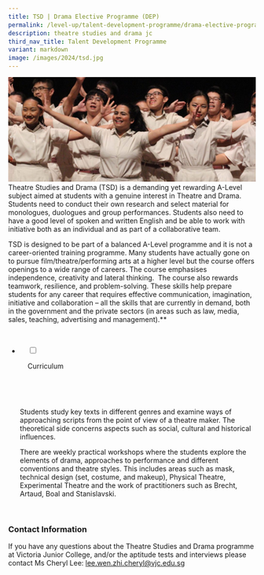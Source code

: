 ```yaml
---
title: TSD | Drama Elective Programme (DEP)
permalink: /level-up/talent-development-programme/drama-elective-programme/
description: theatre studies and drama jc
third_nav_title: Talent Development Programme
variant: markdown
image: /images/2024/tsd.jpg
---
```

![](/images/Drama-Elective-Programme-banner-1024x433.jpg)
Theatre Studies and Drama (TSD) is a demanding yet rewarding A-Level subject aimed at students with a genuine interest in Theatre and Drama. Students need to conduct their own research and select material for monologues, duologues and group performances. Students also need to have a good level of spoken and written English and be able to work with initiative both as an individual and as part of a collaborative team.

TSD is designed to be part of a balanced A-Level programme and it is not a career-oriented training programme. Many students have actually gone on to pursue film/theatre/performing arts at a higher level but the course offers openings to a wide range of careers. The course emphasises independence, creativity and lateral thinking.&nbsp; The course also rewards teamwork, resilience, and problem-solving. These skills help prepare students for any career that requires effective communication, imagination, initiative and collaboration – all the skills that are currently in demand, both in the government and the private sectors (in areas such as law, media, sales, teaching, advertising and management).**

<ul class="jekyllcodex_accordion">

&nbsp;&nbsp;<li>

&nbsp;&nbsp;&nbsp;&nbsp;<input type="checkbox" id="accordion1">

&nbsp;&nbsp;&nbsp;&nbsp;<label for="accordion1">Curriculum</label>

&nbsp;&nbsp;&nbsp;&nbsp;<div>

&nbsp;&nbsp;&nbsp;&nbsp;&nbsp;&nbsp;<p>Students study key texts in different genres and examine ways of approaching scripts from the point of view of a theatre maker. The theoretical side concerns aspects such as social, cultural and historical influences.</p>

<p>There are weekly practical workshops where the students explore the elements of drama, approaches to performance and different conventions and theatre styles. This includes areas such as mask, technical design (set, costume, and makeup), Physical Theatre, Experimental Theatre and the work of practitioners such as Brecht, Artaud, Boal and Stanislavski.</p>

&nbsp;&nbsp;&nbsp;&nbsp;</div>

</li>
</ul>
	
	
### Contact Information

If you have any questions about the Theatre Studies and Drama programme at Victoria Junior College, and/or the aptitude tests and interviews please contact Ms Cheryl Lee:&nbsp;[lee.wen.zhi.cheryl@vjc.edu.sg](mailto:lee.wen.zhi.cheryl@vjc.edu.sg)